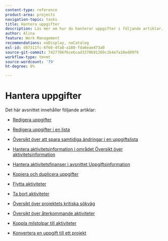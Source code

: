 ```yaml
---
content-type: reference
product-area: projects
navigation-topic: tasks
title: Hantera uppgifter
description: Läs mer om hur du hanterar uppgifter i följande artiklar.
author: Alina
feature: Work Management
recommendations: noDisplay, noCatalog
exl-id: d87311fc-6f60-4fa8-a180-fda6eae473a0
source-git-commit: 7427706f6ce6cad3370b91269c1b4e7a10ed09f9
workflow-type: tm+mt
source-wordcount: '79'
ht-degree: 0%

---
```


# Hantera uppgifter

Det här avsnittet innehåller följande artiklar:

* [Redigera uppgifter](../../../manage-work/tasks/manage-tasks/edit-tasks.md)
* [Redigera uppgifter i en lista](../../../manage-work/tasks/manage-tasks/edit-tasks-in-a-list.md)
* [Översikt över att spara samtidiga ändringar i en uppgiftslista](../../../manage-work/tasks/manage-tasks/save-concurrent-changes-in-a-task-list.md)

  <!--
  <li><a href="../../../manage-work/tasks/manage-tasks/manage-task-details-forms-finances.md" class="MCXref xref" xrefformat="{para}">Manage task details, custom forms, and finances</a> (drafted not to lose the TOC spot, but the article is in draft)</li>
  -->

* [Hantera aktivitetsinformation i området Översikt över aktivitetsinformation](../../../manage-work/tasks/manage-tasks/task-information-in-overview.md)
* [Hantera aktivitetsfinanser i avsnittet Uppgiftsinformation](../../../manage-work/tasks/manage-tasks/task-finances-in-details.md)
* [Kopiera och duplicera uppgifter](../../../manage-work/tasks/manage-tasks/copy-and-duplicate-tasks.md)
* [Flytta aktiviteter](../../../manage-work/tasks/manage-tasks/move-tasks.md)
* [Ta bort aktiviteter](../../../manage-work/tasks/manage-tasks/delete-tasks.md)
* [Översikt över projektets kritiska sökväg](../../../manage-work/tasks/manage-tasks/critical-path.md)
* [Översikt över återkommande aktiviteter](../../../manage-work/tasks/manage-tasks/recurring-tasks-overview.md)
* [Koppla milstolpar till aktiviteter](../../../manage-work/tasks/manage-tasks/associate-milestones-with-tasks.md)
* [Konvertera en uppgift till ett projekt](../../../manage-work/tasks/manage-tasks/convert-task-to-project.md)
